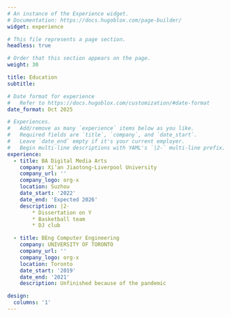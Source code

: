 ```yaml
---
# An instance of the Experience widget.
# Documentation: https://docs.hugoblox.com/page-builder/
widget: experience

# This file represents a page section.
headless: true

# Order that this section appears on the page.
weight: 30

title: Education
subtitle:

# Date format for experience
#   Refer to https://docs.hugoblox.com/customization/#date-format
date_format: Oct 2025

# Experiences.
#   Add/remove as many `experience` items below as you like.
#   Required fields are `title`, `company`, and `date_start`.
#   Leave `date_end` empty if it's your current employer.
#   Begin multi-line descriptions with YAML's `|2-` multi-line prefix.
experience:
  - title: BA Digital Media Arts
    company: Xi’an Jiaotong-Liverpool University
    company_url: ''
    company_logo: org-x
    location: Suzhou
    date_start: '2022'
    date_end: 'Expected 2026'
    description: |2-
        * Dissertation on Y
        * Basketball team
        * DJ club

  - title: BEng Computer Engineering
    company: UNIVERSITY OF TORONTO
    company_url: ''
    company_logo: org-x
    location: Toronto
    date_start: '2019'
    date_end: '2021'
    description: Unfinished because of the pandemic

design:
  columns: '1'
---
```

